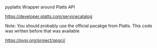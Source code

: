 pyplatts
Wrapper around Platts API

https://developer.platts.com/servicecatalog

Note: You should probably use the official pacakge from Platts. This code was written before that was available 

https://pypi.org/project/spgci/